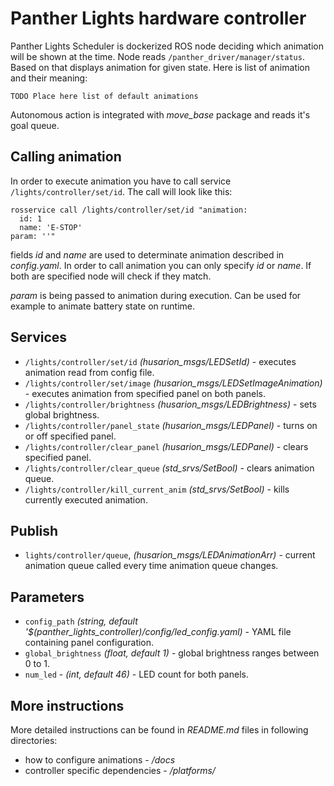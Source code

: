 # Panther Lights hardware controller

Panther Lights Scheduler is dockerized ROS node deciding which animation will be shown at the time. Node reads `/panther_driver/manager/status`. Based on that displays animation for given state. Here is list of animation and their meaning:

```
TODO Place here list of default animations
```

Autonomous action is integrated with *move_base* package and reads it's goal queue.


## Calling animation
In order to execute animation you have to call service `/lights/controller/set/id`. The call will look like this:
```
rosservice call /lights/controller/set/id "animation:
  id: 1
  name: 'E-STOP'
param: ''"
```

fields *id* and *name* are used to determinate animation described in *config.yaml*. In order to call animation you can only specify *id* or *name*. If both are specified node will check if they match.

*param* is being passed to animation during execution. Can be used for example to animate battery state on runtime.

## Services
- `/lights/controller/set/id` *(husarion_msgs/LEDSetId)* - executes animation read from config file.
- `/lights/controller/set/image` *(husarion_msgs/LEDSetImageAnimation)* - executes animation from specified panel on both panels.
- `/lights/controller/brightness` *(husarion_msgs/LEDBrightness)* - sets global brightness.
- `/lights/controller/panel_state` *(husarion_msgs/LEDPanel)* - turns on or off specified panel.
- `/lights/controller/clear_panel` *(husarion_msgs/LEDPanel)* - clears specified panel.
- `/lights/controller/clear_queue` *(std_srvs/SetBool)* - clears animation queue.
- `/lights/controller/kill_current_anim` *(std_srvs/SetBool)* - kills currently executed animation.


## Publish
- `lights/controller/queue`, *(husarion_msgs/LEDAnimationArr)* - current animation queue called every time animation queue changes.


## Parameters
- `config_path` *(string, default '$(panther_lights_controller)/config/led_config.yaml)* - YAML file containing panel configuration.
- `global_brightness` *(float, default 1)* - global brightness ranges between 0 to 1.
- `num_led` - *(int, default 46)* - LED count for both panels.


## More instructions
More detailed instructions can be found in *README<span>.</span>md* files in following directories:
- how to configure animations - */docs*
- controller specific dependencies - */platforms/<platform>*